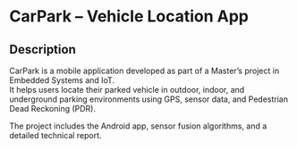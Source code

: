 # CarPark – Vehicle Location App

## Description

CarPark is a mobile application developed as part of a Master’s project in Embedded Systems and IoT.  
It helps users locate their parked vehicle in outdoor, indoor, and underground parking environments using GPS, sensor data, and Pedestrian Dead Reckoning (PDR).

The project includes the Android app, sensor fusion algorithms, and a detailed technical report.



